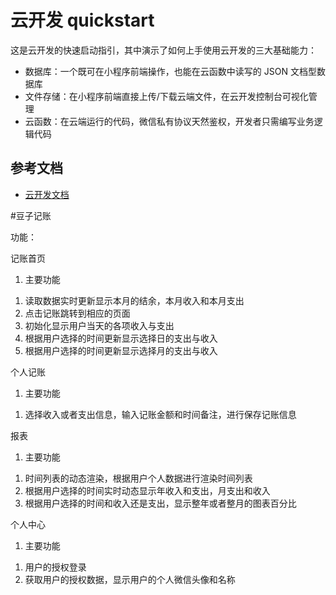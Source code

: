 # 云开发 quickstart

这是云开发的快速启动指引，其中演示了如何上手使用云开发的三大基础能力：

- 数据库：一个既可在小程序前端操作，也能在云函数中读写的 JSON 文档型数据库
- 文件存储：在小程序前端直接上传/下载云端文件，在云开发控制台可视化管理
- 云函数：在云端运行的代码，微信私有协议天然鉴权，开发者只需编写业务逻辑代码

## 参考文档

- [云开发文档](https://developers.weixin.qq.com/miniprogram/dev/wxcloud/basis/getting-started.html)

#豆子记账

功能：

 记账首页
 
1.	主要功能
1)	读取数据实时更新显示本月的结余，本月收入和本月支出
2)	点击记账跳转到相应的页面
3)	初始化显示用户当天的各项收入与支出
4)	根据用户选择的时间更新显示选择日的支出与收入
5)	根据用户选择的时间更新显示选择月的支出与收入


 个人记账
 1.	主要功能
 1)	选择收入或者支出信息，输入记账金额和时间备注，进行保存记账信息


 报表
1.	主要功能
1)	时间列表的动态渲染，根据用户个人数据进行渲染时间列表
2)	根据用户选择的时间实时动态显示年收入和支出，月支出和收入
3)	根据用户选择的时间和收入还是支出，显示整年或者整月的图表百分比


个人中心
1.	主要功能
1)	用户的授权登录
2)	获取用户的授权数据，显示用户的个人微信头像和名称


